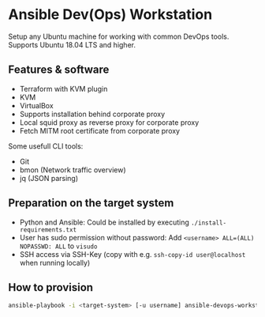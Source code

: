 # Ansible Dev(Ops) Workstation

Setup any Ubuntu machine for working with common DevOps tools. Supports Ubuntu 18.04 LTS and higher.

## Features & software

- Terraform with KVM plugin
- KVM
- VirtualBox
- Supports installation behind corporate proxy
- Local squid proxy as reverse proxy for corporate proxy
- Fetch MITM root certificate from corporate proxy

Some usefull CLI tools:

- Git
- bmon (Network traffic overview)
- jq (JSON parsing)

## Preparation on the target system

- Python and Ansible: Could be installed by executing `./install-requirements.txt`
- User has sudo permission without password: Add `<username> ALL=(ALL) NOPASSWD: ALL` to `visudo`
- SSH access via SSH-Key (copy with e.g. `ssh-copy-id user@localhost` when running locally)

## How to provision

```bash
ansible-playbook -i <target-system> [-u username] ansible-devops-workstation.yml -v
```
